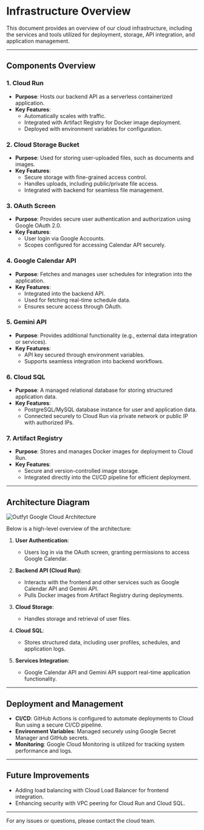 # Infrastructure Overview

This document provides an overview of our cloud infrastructure, including the services and tools utilized for deployment, storage, API integration, and application management.

---

## Components Overview

### 1. **Cloud Run**
   - **Purpose**: Hosts our backend API as a serverless containerized application.
   - **Key Features**:
     - Automatically scales with traffic.
     - Integrated with Artifact Registry for Docker image deployment.
     - Deployed with environment variables for configuration.

### 2. **Cloud Storage Bucket**
   - **Purpose**: Used for storing user-uploaded files, such as documents and images.
   - **Key Features**:
     - Secure storage with fine-grained access control.
     - Handles uploads, including public/private file access.
     - Integrated with backend for seamless file management.

### 3. **OAuth Screen**
   - **Purpose**: Provides secure user authentication and authorization using Google OAuth 2.0.
   - **Key Features**:
     - User login via Google Accounts.
     - Scopes configured for accessing Calendar API securely.

### 4. **Google Calendar API**
   - **Purpose**: Fetches and manages user schedules for integration into the application.
   - **Key Features**:
     - Integrated into the backend API.
     - Used for fetching real-time schedule data.
     - Ensures secure access through OAuth.

### 5. **Gemini API**
   - **Purpose**: Provides additional functionality (e.g., external data integration or services).
   - **Key Features**:
     - API key secured through environment variables.
     - Supports seamless integration into backend workflows.

### 6. **Cloud SQL**
   - **Purpose**: A managed relational database for storing structured application data.
   - **Key Features**:
     - PostgreSQL/MySQL database instance for user and application data.
     - Connected securely to Cloud Run via private network or public IP with authorized IPs.

### 7. **Artifact Registry**
   - **Purpose**: Stores and manages Docker images for deployment to Cloud Run.
   - **Key Features**:
     - Secure and version-controlled image storage.
     - Integrated directly into the CI/CD pipeline for efficient deployment.

---

## Architecture Diagram

![Outfyt Google Cloud Architecture](https://github.com/user-attachments/assets/04c5fbf1-5953-4aae-bb79-5295f7b2d4de)

Below is a high-level overview of the architecture:

1. **User Authentication**:  
   - Users log in via the OAuth screen, granting permissions to access Google Calendar.
   
2. **Backend API (Cloud Run)**:  
   - Interacts with the frontend and other services such as Google Calendar API and Gemini API.
   - Pulls Docker images from Artifact Registry during deployments.

3. **Cloud Storage**:  
   - Handles storage and retrieval of user files.

4. **Cloud SQL**:  
   - Stores structured data, including user profiles, schedules, and application logs.

5. **Services Integration**:  
   - Google Calendar API and Gemini API support real-time application functionality.

---

## Deployment and Management

- **CI/CD**: GitHub Actions is configured to automate deployments to Cloud Run using a secure CI/CD pipeline.
- **Environment Variables**: Managed securely using Google Secret Manager and GitHub secrets.
- **Monitoring**: Google Cloud Monitoring is utilized for tracking system performance and logs.

---

## Future Improvements
- Adding load balancing with Cloud Load Balancer for frontend integration.
- Enhancing security with VPC peering for Cloud Run and Cloud SQL.

---

For any issues or questions, please contact the cloud team.
